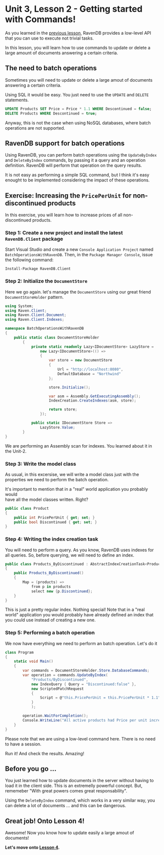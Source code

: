 # Unit 3, Lesson 2 - Getting started with Commands!

As you learned in the [previous lesson](../lesson2/README.md), RavenDB
provides a low-level API that you can use to execute not trivial tasks.

In this lesson, you will learn how to use commands to update or delete 
a large amount of documents answering a certain criteria.

## The need to batch operations 

Sometimes you will need to update or delete a large amout of documents 
answering a certain criteria. 

Using SQL it would be easy. You just need to use the `UPDATE` and `DELETE` 
statements.

````SQL
UPDATE Products SET Price = Price * 1.1 WHERE Descontinued = false;
DELETE Products WHERE Descontinued = true;
````

Anyway, this is not the case when using NoSQL databases, where batch 
operations are not supported.

## RavenDB support for batch operations
Using RavenDB, you can perform batch operations using the `UpdateByIndex`
and `DeleteByIndex` commands, by passing it a query and 
an operation definition. RavenDB will perform that operation on the 
query results. 

It is not easy as performing a simple SQL command, but I think it's easy
enought to be implemented considering the impact of these operations.  

## Exercise: Increasing the `PricePerUnit` for non-discontinued products

In this exercise, you will learn how to increase prices of all 
non-discontinued products.

### Step 1: Create a new project and install the latest `RavenDB.Client` package

Start Visual Studio and create a new `Console Application Project` named
`BatchOperationsWithRavenDB`. Then, in the `Package Manager Console`, issue the following 
command: 

```Install-Package RavenDB.Client```

### Step 2: Initialize the `DocumentStore` 

Here we go again. let's manage the `DocumentStore` using our great friend `DocumentStoreHolder` pattern.  

````csharp
using System;
using Raven.Client;
using Raven.Client.Document;
using Raven.Client.Indexes;

namespace BatchOperationsWithRavenDB
{
    public static class DocumentStoreHolder
        {
            private static readonly Lazy<IDocumentStore> LazyStore =
                new Lazy<IDocumentStore>(() =>
                {
                    var store = new DocumentStore
                    {
                        Url = "http://localhost:8080",
                        DefaultDatabase = "Northwind"
                    };

                    store.Initialize();

                    var asm = Assembly.GetExecutingAssembly();
                    IndexCreation.CreateIndexes(asm, store);

                    return store;
                });

            public static IDocumentStore Store =>
                LazyStore.Value;
        }
}
````

We are performing an Assembly scan for indexes. You learned about it in the 
Unit-2.

### Step 3: Write the model class

As usual, in this excersise, we will write a model class just with the properties 
we need to perform the batch operation.

It's important to mention that in a "real" world application you  probably would  
have all the model classes written. Right? 

````csharp
public class Product
{
    public int PricePerUnit { get; set; }
    public bool Discontinued { get; set; }
}
````

### Step 4: Writing the index creation task

You will need to perform a query. As you know, RavenDB uses indexes for all
queries. So, before querying, we will need to define an index.

````csharp
public class Products_ByDiscontinued : AbstractIndexCreationTask<Product>
{
    public Products_ByDiscontinued()
    {
        Map = (products) =>
            from p in products
            select new {p.Discontinued};
    }
}
````

This is just a pretty regular index. Nothing special! Note that in a "real world" application
you would probably have already defined an index that you could use instead 
of creating a new one.

### Step 5: Performing a batch operation

We now have everything we need to perform an batch operation. Let's do it

````csharp 
class Program
{
    static void Main()
    {
        var commands = DocumentStoreHolder.Store.DatabaseCommands;
        var operation = commands.UpdateByIndex(
            "Products/ByDiscontinued",
            new IndexQuery { Query = "Discontinued:false" },
            new ScriptedPatchRequest
            {
                Script = @"this.PricePerUnit = this.PricePerUnit * 1.1"
            }
            );

        operation.WaitForCompletion();
        Console.WriteLine("All active products had Price per unit increased in 10%");
    }
}
````

Please note that we are using a low-level command here. There is no need to have 
a session.

Run it! And check the results. Amazing!

## Before you go ...

You just learned how to update documents in the server without having to load
it in the client side. This is an extremelly powerful concept. But, rememeber 
"With great powers comes great responsability".

Using the `DeleteByIndex` command, which works in a very similar way, you can 
delete a lot of documents ... and this can be dangerous. 

## Great job! Onto Lesson 4!

Awesome! Now you know how to update easily a large amout of documents! 

**Let's move onto [Lesson 4](../lesson4/README.md).**
